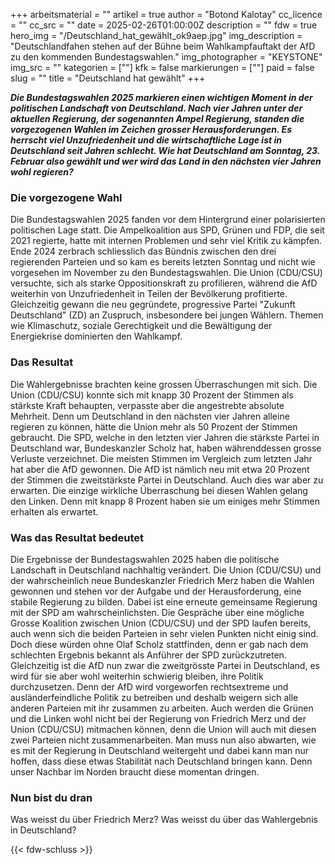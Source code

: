 +++
arbeitsmaterial = ""
artikel = true
author = "Botond Kalotay"
cc_licence = ""
cc_src = ""
date = 2025-02-26T01:00:00Z
description = ""
fdw = true
hero_img = "/Deutschland_hat_gewählt_ok9aep.jpg"
img_description = "Deutschlandfahen stehen auf der Bühne beim Wahlkampfauftakt der AfD zu den kommenden Bundestagswahlen."
img_photographer = "KEYSTONE"
img_src = ""
kategorien = [""]
kfk = false
markierungen = [""]
paid = false
slug = ""
title = "Deutschland hat gewählt"
+++

**_Die Bundestagswahlen 2025 markieren einen wichtigen Moment in der politischen Landschaft von Deutschland. Nach vier Jahren unter der aktuellen Regierung, der sogenannten Ampel Regierung, standen die vorgezogenen Wahlen im Zeichen grosser Herausforderungen. Es herrscht viel Unzufriedenheit und die wirtschaftliche Lage ist in Deutschland seit Jahren schlecht. Wie hat Deutschland am Sonntag, 23. Februar also gewählt und wer wird das Land in den nächsten vier Jahren wohl regieren?_**

### Die vorgezogene Wahl

Die Bundestagswahlen 2025 fanden vor dem Hintergrund einer polarisierten politischen Lage statt. Die Ampelkoalition aus SPD, Grünen und FDP, die seit 2021 regierte, hatte mit internen Problemen und sehr viel Kritik zu kämpfen. Ende 2024 zerbrach schliesslich das Bündnis zwischen den drei regierenden Parteien und so kam es bereits letzten Sonntag und nicht wie vorgesehen im November zu den Bundestagswahlen. Die Union (CDU/CSU) versuchte, sich als starke Oppositionskraft zu profilieren, während die AfD weiterhin von Unzufriedenheit in Teilen der Bevölkerung profitierte. Gleichzeitig gewann die neu gegründete, progressive Partei "Zukunft Deutschland" (ZD) an Zuspruch, insbesondere bei jungen Wählern. Themen wie Klimaschutz, soziale Gerechtigkeit und die Bewältigung der Energiekrise dominierten den Wahlkampf.

### Das Resultat

Die Wahlergebnisse brachten keine grossen Überraschungen mit sich. Die Union (CDU/CSU) konnte sich mit knapp 30 Prozent der Stimmen als stärkste Kraft behaupten, verpasste aber die angestrebte absolute Mehrheit. Denn um Deutschland in den nächsten vier Jahren alleine regieren zu können, hätte die Union mehr als 50 Prozent der Stimmen gebraucht. Die SPD, welche in den letzten vier Jahren die stärkste Partei in Deutschland war, Bundeskanzler Scholz hat, haben währenddessen grosse Verluste verzeichnet. Die meisten Stimmen im Vergleich zum letzten Jahr hat aber die AfD gewonnen. Die AfD ist nämlich neu mit etwa 20 Prozent der Stimmen die zweitstärkste Partei in Deutschland. Auch dies war aber zu erwarten. Die einzige wirkliche Überraschung bei diesen Wahlen gelang den Linken. Denn mit knapp 8 Prozent haben sie um einiges mehr Stimmen erhalten als erwartet.

### Was das Resultat bedeutet

Die Ergebnisse der Bundestagswahlen 2025 haben die politische Landschaft in Deutschland nachhaltig verändert. Die Union (CDU/CSU) und der wahrscheinlich neue Bundeskanzler Friedrich Merz haben die Wahlen gewonnen und stehen vor der Aufgabe und der Herausforderung, eine stabile Regierung zu bilden. Dabei ist eine erneute gemeinsame Regierung mit der SPD am wahrscheinlichsten. Die Gespräche über eine mögliche Grosse Koalition zwischen Union (CDU/CSU) und der SPD laufen bereits, auch wenn sich die beiden Parteien in sehr vielen Punkten nicht einig sind. Doch diese würden ohne Olaf Scholz stattfinden, denn er gab nach dem schlechten Ergebnis bekannt als Anführer der SPD zurückzutreten. Gleichzeitig ist die AfD nun zwar die zweitgrösste Partei in Deutschland, es wird für sie aber wohl weiterhin schwierig bleiben, ihre Politik durchzusetzen. Denn der AfD wird vorgeworfen rechtsextreme und ausländerfeindliche Politik zu betreiben und deshalb weigern sich alle anderen Parteien mit ihr zusammen zu arbeiten. Auch werden die Grünen und die Linken wohl nicht bei der Regierung von Friedrich Merz und der Union (CDU/CSU) mitmachen können, denn die Union will auch mit diesen zwei Parteien nicht zusammenarbeiten. Man muss nun also abwarten, wie es mit der Regierung in Deutschland weitergeht und dabei kann man nur hoffen, dass diese etwas Stabilität nach Deutschland bringen kann. Denn unser Nachbar im Norden braucht diese momentan dringen.

### Nun bist du dran

Was weisst du über Friedrich Merz? Was weisst du über das Wahlergebnis in Deutschland?

{{< fdw-schluss >}}
